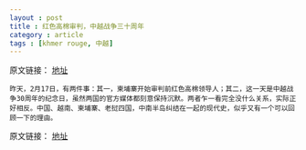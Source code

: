 ```yaml
---
layout : post
title : 红色高棉审判，中越战争三十周年
category : article
tags : [khmer rouge, 中越]
---
```


原文链接： [地址](http://b.impanda.org/?p=138)

	昨天，2月17日，有两件事：其一，柬埔寨开始审判前红色高棉领导人；其二，这一天是中越战争30周年的纪念日，虽然两国的官方媒体都刻意保持沉默。两者乍一看完全没什么关系，实际正好相反。中国、越南、柬埔寨、老挝四国，中南半岛纠结在一起的现代史，似乎又有一个可以回顾一下的理由。

原文链接： [地址](http://b.impanda.org/?p=138)